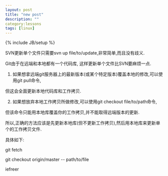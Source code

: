 ```yaml
---
layout: post
title: "new post"
description: ""
category:lessons 
tags: [linux]
---
```

{% include JB/setup %}

SVN更新单个文件只需要svn up file/to/update,非常简单,而且没有歧义.

Git由于在远端和本地都有一个代码库, 这样更新单个文件比SVN要麻烦一点.


1. 如果想拿远端git服务器上的最新版本(或某个特定版本)覆盖本地的修改,可以使用git pull命令,

但这会全面更新本地代码库和工作拷贝.

2. 如果想放弃本地工作拷贝所做修改,可以使用git checkout file/to/path命令,

但该命令只能用本地库覆盖你的工作拷贝,并不能取得远端版本的更新.


所以,正确的方法应该是先更新本地库(但不更新工作拷贝),然后用本地库来更新单个的工作拷贝文件.

具体如下:


git fetch

git checkout origin/master -- path/to/file


iefreer
